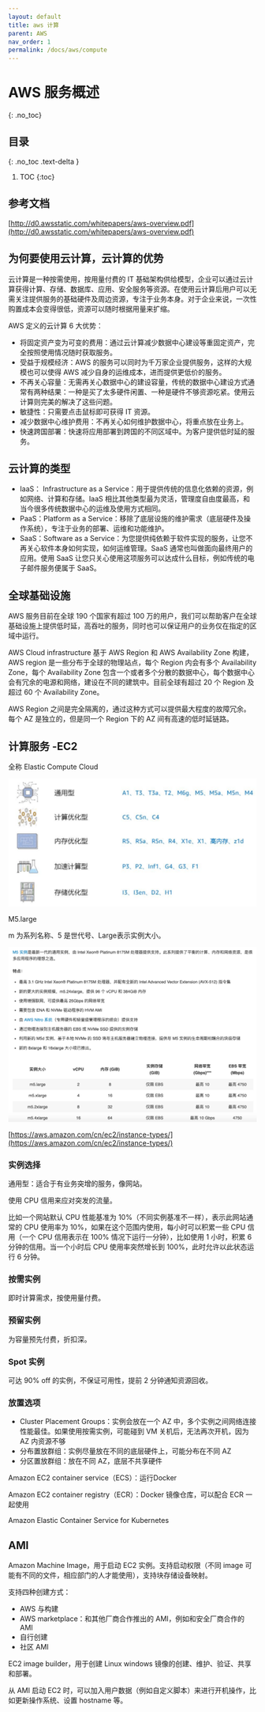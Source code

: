 ```yaml
---
layout: default
title: aws 计算
parent: AWS
nav_order: 1
permalink: /docs/aws/compute
---
```




# AWS 服务概述

{: .no_toc}

## 目录

{: .no_toc .text-delta }


1. TOC
{:toc}

## 参考文档

[http://d0.awsstatic.com/whitepapers/aws-overview.pdf](http://d0.awsstatic.com/whitepapers/aws-overview.pdf)

## 为何要使用云计算，云计算的优势

云计算是一种按需使用，按用量付费的 IT 基础架构供给模型，企业可以通过云计算获得计算、存储、数据库、应用、安全服务等资源。在使用云计算后用户可以无需关注提供服务的基础硬件及周边资源，专注于业务本身。对于企业来说，一次性购置成本会变得很低，资源可以随时根据用量来扩缩。



AWS 定义的云计算 6 大优势：

- 将固定资产变为可变的费用：通过云计算减少数据中心建设等重固定资产，完全按照使用情况随时获取服务。
- 受益于规模经济：AWS 的服务可以同时为千万家企业提供服务，这样的大规模也可以使得 AWS 减少自身的运维成本，进而提供更低价的服务。
- 不再关心容量：无需再关心数据中心的建设容量，传统的数据中心建设方式通常有两种结果：一种是买了太多硬件闲置、一种是硬件不够资源吃紧。使用云计算则完美的解决了这些问题。
- 敏捷性：只需要点击鼠标即可获得 IT 资源。
- 减少数据中心维护费用：不再关心如何维护数据中心，将重点放在业务上。
- 快速跨国部署：快速将应用部署到跨国的不同区域中。为客户提供低时延的服务。



## 云计算的类型

- IaaS： Infrastructure as a Service：用于提供传统的信息化依赖的资源，例如网络、计算和存储。IaaS 相比其他类型最为灵活，管理度自由度最高，和当今很多传统数据中心的运维及使用方式相同。
- PaaS：Platform as a Service：移除了底层设施的维护需求（底层硬件及操作系统），专注于业务的部署、运维和功能维护。
- SaaS：Software as a Service：为您提供纯依赖于软件实现的服务，让您不再关心软件本身如何实现，如何运维管理。SaaS 通常也叫做面向最终用户的应用。使用 SaaS 让您只关心使用这项服务可以达成什么目标，例如传统的电子邮件服务便属于 SaaS。



## 全球基础设施

AWS 服务目前在全球 190 个国家有超过 100 万的用户，我们可以帮助客户在全球基础设施上提供低时延，高吞吐的服务，同时也可以保证用户的业务仅在指定的区域中运行。

AWS Cloud infrastructure 基于 AWS Region 和 AWS Availability Zone 构建，AWS region 是一些分布于全球的物理站点，每个 Region 内会有多个 Availability Zone，每个 Availability Zone 包含一个或者多个分散的数据中心，每个数据中心会有冗余的电源和网络，建设在不同的建筑中。目前全球有超过 20 个 Region 及超过 60 个 Availability Zone。

AWS Region 之间是完全隔离的，通过这种方式可以提供最大程度的故障冗余。每个 AZ 是独立的，但是同一个 Region 下的 AZ 间有高速的低时延链路。



## 计算服务 -EC2

全称 Elastic Compute Cloud 

![image-20211211142318712](../../pics/image-20211211142318712.png)

M5.large

m 为系列名称、5 是世代号、Large表示实例大小。

![image-20211211141616683](../../pics/image-20211211141616683.png)



[https://aws.amazon.com/cn/ec2/instance-types/](https://aws.amazon.com/cn/ec2/instance-types/)

### 实例选择

通用型：适合于有业务突增的服务，像网站。

使用 CPU 信用来应对突发的流量。

比如一个网站默认 CPU 性能基准为 10%（不同实例基准不一样），表示此网站通常的 CPU 使用率为 10%，如果在这个范围内使用，每小时可以积累一些 CPU 信用（一个 CPU 信用表示在 100% 情况下运行一分钟），比如使用 1 小时，积累 6 分钟的信用。当一个小时后 CPU 使用率突然增长到 100%，此时允许以此状态运行 6 分钟。 

### 按需实例

即时计算需求，按使用量付费。

### 预留实例

为容量预先付费，折扣深。

### Spot 实例

可达 90% off 的实例，不保证可用性，提前 2 分钟通知资源回收。

### 放置选项

- Cluster Placement Groups：实例会放在一个 AZ 中，多个实例之间网络连接性能最佳。如果使用按需实例，可能碰到 VM 关机后，无法再次开机，因为 AZ 内资源不够
- 分布置放群组：实例尽量放在不同的底层硬件上，可能分布在不同 AZ
- 分区置放群组：放在不同 AZ，底层不共享硬件

Amazon EC2 container service（ECS）：运行Docker

Amazon EC2 container registry（ECR）：Docker 镜像仓库，可以配合 ECR 一起使用

Amazon Elastic Container Service for Kubernetes

## AMI

Amazon Machine Image，用于启动 EC2 实例。支持启动权限（不同 image 可能有不同的文件，相应部门的人才能使用），支持块存储设备映射。

支持四种创建方式：

- AWS 与构建
- AWS marketplace：和其他厂商合作推出的 AMI，例如和安全厂商合作的 AMI
- 自行创建
- 社区 AMI



EC2 image builder，用于创建 Linux windows 镜像的创建、维护、验证、共享和部署。



从 AMI 启动 EC2 时，可以加入用户数据（例如自定义脚本）来进行开机操作，比如更新操作系统、设置 hostname 等。
